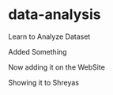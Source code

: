 # data-analysis
Learn to Analyze Dataset

Added Something

Now adding it on the WebSite 

Showing it to Shreyas
